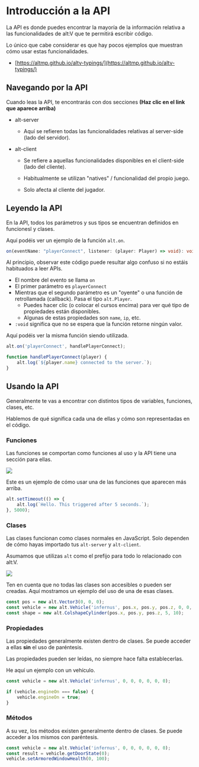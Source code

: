 # Introducción a la API

La API es donde puedes encontrar la mayoría de la información relativa a las funcionalidades de alt:V que te permitirá escribir código.

Lo único que cabe considerar es que hay pocos ejemplos que muestran cómo usar estas funcionalidades.

-   [https://altmp.github.io/altv-typings/](https://altmp.github.io/altv-typings/)

## Navegando por la API

Cuando leas la API, te encontrarás con dos secciones **(Haz clic en el link que aparece arriba)**

-   alt-server

    -   Aquí se refieren todas las funcionalidades relativas al server-side (lado del servidor).

-   alt-client

    -   Se refiere a aquellas funcionalidades disponibles en el client-side (lado del cliente).

    -   Habitualmente se utilizan "natives" / funcionalidad del propio juego.

    -   Solo afecta al cliente del jugador.

## Leyendo la API

En la API, todos los parámetros y sus tipos se encuentran definidos en funcionesl y clases.

Aquí podéis ver un ejemplo de la función `alt.on`.

```ts
on(eventName: "playerConnect", listener: (player: Player) => void): void
```

Al principio, observar este código puede resultar algo confuso si no estáis habituados a leer APIs.

-   El nombre del evento se llama `on`
-   El primer parámetro es `playerConnect`
-   Mientras que el segundo parámetro es un "oyente" o una función de retrollamada (callback). Pasa el tipo `alt.Player`.
    -   Puedes hacer clic (o colocar el cursos encima) para ver qué tipo de propiedades están disponibles.
    -   Algunas de estas propiedades son `name`, `ip`, etc.
-   `:void` significa que no se espera que la función retorne ningún valor.

Aquí podéis ver la misma función siendo utilizada.

```js
alt.on('playerConnect', handlePlayerConnect);

function handlePlayerConnect(player) {
    alt.log(`${player.name} connected to the server.`);
}
```

## Usando la API

Generalmente te vas a encontrar con distintos tipos de variables, funciones, clases, etc.

Hablemos de qué significa cada una de ellas y cómo son representadas en el código.

### Funciones

Las funciones se comportan como funciones al uso y la API tiene una sección para ellas.

![](../../img/functions.png)

Este es un ejemplo de cómo usar una de las funciones que aparecen más arriba.

```js
alt.setTimeout(() => {
    alt.log(`Hello. This triggered after 5 seconds.`);
}, 5000);
```

### Clases

Las clases funcionan como clases normales en JavaScript. Solo dependen de cómo hayas importado tus `alt-server` y `alt-client`.

Asumamos que utilizas `alt` como el prefijo para todo lo relacionado con alt:V.

![](../../img/classes.png)

Ten en cuenta que no todas las clases son accesibles o pueden ser creadas.
Aquí mostramos un ejemplo del uso de una de esas clases.

```js
const pos = new alt.Vector3(0, 0, 0);
const vehicle = new alt.Vehicle('infernus', pos.x, pos.y, pos.z, 0, 0, 0);
const shape = new alt.ColshapeCylinder(pos.x, pos.y, pos.z, 5, 10);
```

### Propiedades

Las propiedades generalmente existen dentro de clases. Se puede acceder a ellas **sin** el uso de paréntesis.

Las propiedades pueden ser leídas, no siempre hace falta establecerlas.

He aquí un ejemplo con un vehículo.

```js
const vehicle = new alt.Vehicle('infernus', 0, 0, 0, 0, 0, 0);

if (vehicle.engineOn === false) {
    vehicle.engineOn = true;
}
```

### Métodos

A su vez, los métodos existen generalmente dentro de clases. Se puede acceder a los mismos con paréntesis.

```js
const vehicle = new alt.Vehicle('infernus', 0, 0, 0, 0, 0, 0);
const result = vehicle.getDoorState(0);
vehicle.setArmoredWindowHealth(0, 100);
```
